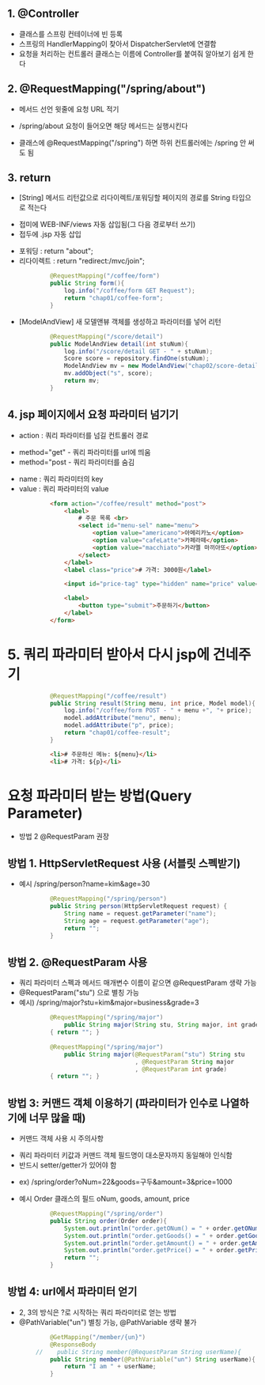 ## 1. @Controller
- 클래스를 스프링 컨테이너에 빈 등록
- 스프링의 HandlerMapping이 찾아서 DispatcherServlet에 연결함
- 요청을 처리하는 컨트롤러 클래스는 이름에 Controller를 붙여줘 알아보기 쉽게 한다


## 2. @RequestMapping("/spring/about")
- 메서드 선언 윗줄에 요청 URL 적기
 + /spring/about 요청이 들어오면 해당 메서드는 실행시킨다
- 클래스에 @RequestMapping("/spring") 하면 하위 컨트롤러에는 /spring 안 써도 됨

## 3. return
- [String] 메서드 리턴값으로 리다이렉트/포워딩할 페이지의 경로를 String 타입으로 적는다
 + 접미에 WEB-INF/views 자동 삽입됨(그 다음 경로부터 쓰기)
 + 접두에 .jsp 자동 삽입
- 포워딩 : return "about";
- 리다이렉트 : return "redirect:/mvc/join";
```java
            @RequestMapping("/coffee/form")
            public String form(){
                log.info("/coffee/form GET Request");
                return "chap01/coffee-form";
            }
```
- [ModelAndView] 새 모델앤뷰 객체를 생성하고 파라미터를 넣어 리턴
```java
            @RequestMapping("/score/detail")
            public ModelAndView detail(int stuNum){
                log.info("/score/detail GET - " + stuNum);
                Score score = repository.findOne(stuNum);
                ModelAndView mv = new ModelAndView("chap02/score-detail");
                mv.addObject("s", score);
                return mv;
            }
```

## 4. jsp 페이지에서 요청 파라미터 넘기기
- action : 쿼리 파라미터를 넘길 컨트롤러 경로
 + method="get" - 쿼리 파라미터를 url에 띄움
 + method="post - 쿼리 파라미터를 숨김 
- name : 쿼리 파라미터의 key
- value : 쿼리 파라미터의 value
```html
            <form action="/coffee/result" method="post">
                <label>
                    # 주문 목록 <br>
                    <select id="menu-sel" name="menu">
                        <option value="americano">아메리카노</option>
                        <option value="cafeLatte">카페라떼</option>
                        <option value="macchiato">카라멜 마끼아또</option>                        
                    </select>
                </label>
                <label class="price"># 가격: 3000원</label>

                <input id="price-tag" type="hidden" name="price" value="3000">

                <label>
                    <button type="submit">주문하기</button>
                </label>
            </form>
```


# 5. 쿼리 파라미터 받아서 다시 jsp에 건네주기
```java
            @RequestMapping("/coffee/result")
            public String result(String menu, int price, Model model){
                log.info("/coffee/form POST - " + menu +", "+ price);
                model.addAttribute("menu", menu);
                model.addAttribute("p", price);
                return "chap01/coffee-result";
            }
```
```html
            <li># 주문하신 메뉴: ${menu}</li>
            <li># 가격: ${p}</li>
```

# 요청 파라미터 받는 방법(Query Parameter)
- 방법 2  @RequestParam 권장
## 방법 1. HttpServletRequest 사용 (서블릿 스펙받기)
- 예시 /spring/person?name=kim&age=30
```java
            @RequestMapping("/spring/person")
            public String person(HttpServletRequest request) {
                String name = request.getParameter("name");
                String age = request.getParameter("age");
                return "";
            }
```
## 방법 2. @RequestParam 사용
- 쿼리 파라미터 스펙과 메서드 매개변수 이름이 같으면 @RequestParam 생략 가능
- @RequestParam("stu") 으로 별칭 가능
- 예시) /spring/major?stu=kim&major=business&grade=3
```java
            @RequestMapping("/spring/major")
                public String major(String stu, String major, int grade)
            { return ""; }
    
            @RequestMapping("/spring/major")
                public String major(@RequestParam("stu") String stu
                                    , @RequestParam String major
                                    , @RequestParam int grade)
            { return ""; }
```

## 방법 3: 커맨드 객체 이용하기 (파라미터가 인수로 나열하기에 너무 많을 때)
- 커맨드 객체 사용 시 주의사항
 + 쿼리 파라미터 키값과 커맨드 객체 필드명이 대소문자까지 동일해야 인식함
 + 반드시 setter/getter가 있어야 함  
- ex) /spring/order?oNum=22&goods=구두&amount=3&price=1000
 + 예시 Order 클래스의 필드 oNum, goods, amount, price
```java
            @RequestMapping("/spring/order")
            public String order(Order order){
                System.out.println("order.getONum() = " + order.getONum());
                System.out.println("order.getGoods() = " + order.getGoods());
                System.out.println("order.getAmount() = " + order.getAmount());
                System.out.println("order.getPrice() = " + order.getPrice());
                return "";
            }
```

## 방법 4: url에서 파라미터 얻기
- 2, 3의 방식은 ?로 시작하는 쿼리 파라미터로 얻는 방법
-  @PathVariable("un") 별칭 가능, @PathVariable 생략 불가
```java
            @GetMapping("/member/{un}")
            @ResponseBody
        //    public String member(@RequestParam String userName){
            public String member(@PathVariable("un") String userName){
                return "I am " + userName;
            }
```